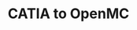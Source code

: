 ---
layout: project
title: "CATIA to OpenMC"
description: "I developed a software interface between Catia and OpenMC for NAAREA, enabling automated generation of nuclear simulation datasets from complex CAD geometries. The project involved creating a robust Python-based tool that can transform arbitrary mesh geometries into OpenMC-compatible nuclear simulation inputs, supporting various mesh types including tetrahedral and prismatic elements. The interface I designed allows seamless translation of geometric and material information, handling intricate details such as material compositions, temperature distributions, and boundary conditions. Crucially, the software was architected with a modular and extensible design, allowing for easy upgrades and future modifications. This approach ensures that the tool can be readily adapted to evolving simulation requirements and new geometric configurations. By developing a flexible data processing algorithm, the tool can generate precise neutron transport simulation inputs directly from Catia-produced meshes. A key achievement was implementing a comprehensive testing framework with four sophisticated test cases that validate the interface's capability to handle different geometric configurations and material compositions. The solution includes automated error logging, result generation scripts, and the ability to track neutronics simulation convergence indicators. The development prioritized software engineering best practices, ensuring portability across Windows and Linux platforms, minimal dependency on non-standard libraries, and full version control."
short_description: "I developed a Catia-OpenMC interface for NAAREA that automates the creation of nuclear simulation datasets from complex CAD geometries, supporting various mesh types and handling intricate material and boundary condition details. This robust, modular Python tool, built with software engineering best practices, ensures portability and simplifies future adaptations to evolving simulation needs."
start_date: 2022-06-01
end_date: 2022-09-31
client: "NAAREA"
skills:
  - Python
  - OpenMC
---